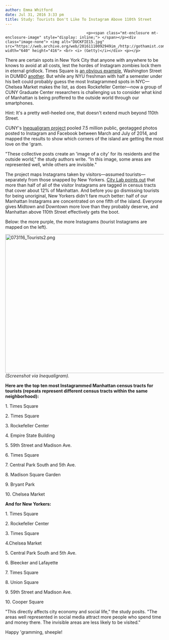 ```yaml
---
author: Emma Whitford
date: Jul 31, 2016 3:33 pm
title: Study: Tourists Don't Like To Instagram Above 110th Street
---
```


	
										<p><span class="mt-enclosure mt-enclosure-image" style="display: inline;"> </span></p><div class="image-none"> <img alt="DUCKFIE15.jpg" src="https://web.archive.org/web/20161110092949im_/http://gothamist.com/attachments/nyc_ewhitford/DUCKFIE15.jpg" width="640" height="416"> <br> <i> (Getty)</i></div> <p></p>

<p>There are certain spots in New York City that anyone with anywhere to be knows to avoid at all costs, lest the hordes of Instagram zombies lock them in eternal gridlock. Times Square is <a href="https://web.archive.org/web/20161110092949/http://gothamist.com/2015/12/02/hashtag_come_on_guys.php">an obvious example</a>, Washington Street in DUMBO <a href="https://web.archive.org/web/20161110092949/http://gothamist.com/2016/07/26/that_dumbo_instagram.php">another</a>. But while any NYU freshman with half a semester under his belt could probably guess the most Instagrammed spots in NYC&#x2014;Chelsea Market makes the list, as does Rockefeller Center&#x2014;now a group of CUNY Graduate Center researchers is challenging us to consider what kind of Manhattan is being proffered to the outside world through our smartphones.</p>

<p>Hint: It&apos;s a pretty well-heeled one, that doesn&apos;t extend much beyond 110th Street.</p>

<p>CUNY&apos;s <a href="https://web.archive.org/web/20161110092949/http://inequaligram.net/">Inequaligram project</a> pooled 7.5 million public, geotagged photos posted to Instagram and Facebook between March and July of 2014, and mapped the results to show which corners of the island are getting the most love on the &apos;gram. </p>

<p>&quot;These collective posts create an &apos;image of a city&apos; for its residents and the outside world,&quot; the study authors write. &quot;In this image, some areas are represented well, while others are invisible.&quot; </p>

<p>The project maps Instagrams taken by visitors&#x2014;assumed tourists&#x2014;separately from those snapped by New Yorkers. <a href="https://web.archive.org/web/20161110092949/http://www.citylab.com/tech/2016/07/what-instagram-reveals-about-inequality-in-new-york-city/493046/?utm_source=nl__link6_072816">City Lab points out</a> that more than half of all of the visitor Instagrams are tagged in census tracts that cover about 12% of Manhattan. And before you go dismissing tourists for being unoriginal, New Yorkers didn&apos;t fare much better: half of our Manhattan Instagrams are concentrated on one fifth of the island. Everyone gives Midtown and Downtown more love than they probably deserve, and Manhattan above 110th Street effectively gets the boot. </p>

<p>Below: the more purple, the more Instagrams (tourist Instagrams are mapped on the left). </p>

<p><span class="mt-enclosure mt-enclosure-image" style="display: inline;"> </span></p><div class="image-none"> <img alt="073116_Tourists2.png" src="https://web.archive.org/web/20161110092949im_/http://gothamist.com/attachments/nyc_ewhitford/073116_Tourists2.png" width="640" height="440"> <br> <i> (Screenshot via Inequaligram). </i></div> <p></p>

<p><strong>Here are the top ten most Instagrammed Manhattan census tracts for tourists (repeats represent different census tracts within the same neighborhood): </strong></p>

<p>1. Times Square</p>

<p>2. Times Square </p>

<p>3. Rockefeller Center</p>

<p>4. Empire State Building </p>

<p>5. 59th Street and Madison Ave.</p>

<p>6. Times Square</p>

<p>7. Central Park South and 5th Ave.</p>

<p>8. Madison Square Garden</p>

<p>9. Bryant Park</p>

<p>10. Chelsea Market</p>

<p><strong>And for New Yorkers:</strong></p>

<p>1. Times Square</p>

<p>2. Rockefeller Center</p>

<p>3. Times Square</p>

<p>4.Chelsea Market</p>

<p>5. Central Park South and 5th Ave.</p>

<p>6. Bleecker and Lafayette</p>

<p>7. Times Square</p>

<p>8. Union Square</p>

<p>9. 59th Street and Madison Ave.</p>

<p>10. Cooper Square</p>

<p>&quot;This directly affects city economy and social life,&quot; the study posits. &quot;The areas well represented in social media attract more people who spend time and money there. The invisible areas are less likely to be visited.&quot; </p>

<p>Happy &apos;gramming, sheeple! </p>					
										
									
				